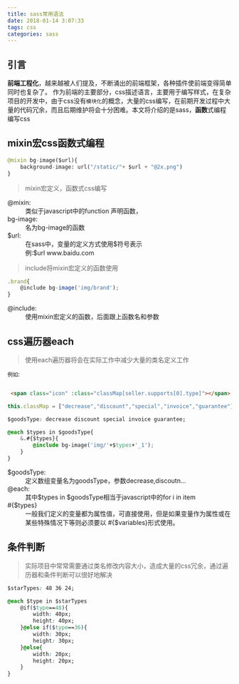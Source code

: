 ```yaml
---
title: sass常用语法
date: 2018-01-14 3:07:33
tags: css
categories: sass
---
```




## 引言

**前端工程化**，越来越被人们提及，不断涌出的前端框架，各种插件使前端变得简单同时也复杂了。
作为前端的主要部分，css描述语言，主要用于编写样式，在复杂项目的开发中，由于css没有``模块化``的概念，大量的css编写，在前期开发过程中大量的代码冗余，而且后期维护将会十分困难。本文将介绍的是sass，**函数**式编程编写css

<div><!-- more--></div>

## mixin宏css函数式编程

```python
@mixin bg-image($url){
    background-image: url("/static/"+ $url + "@2x.png")
}
```

> mixin宏定义，函数式css编写

<dl>
    <dt>@mixin:</dt>
    <dd> 类似于javascript中的function 声明函数，</dd>
    <dt>bg-image:</dt>
    <dd>名为bg-image的函数</dd>
    <dt>$url:</dt>
    <dd>
        在sass中，变量的定义方式使用$符号表示<br/>例:$url www.baidu.com
    </dd>
</dl>

> include将mixin宏定义的函数使用

```javascript
.brand{
    @include bg-image('img/brand');
}
```

<dl>
    <dt>@include:</dt>
    <dd>使用mixin宏定义的函数，后面跟上函数名和参数</dd>
</dl>

## css遍历器each

> 使用each遍历器将会在实际工作中减少大量的类名定义工作

``例如``:

```html

 <span class="icon" :class="classMap[seller.supports[0].type]"></span>
```

```javascript
this.classMap = ["decrease","discount","special","invoice","guarantee"]
```

```css
$goodsType: decrease discount special invoice guarantee;

@each $types in $goodsType{
    &.#{$types}{
        @include bg-image('img/'+$types+'_1');
    }
}
```


<dl>
    <dt>$goodsType:</dt>
    <dd>定义数组变量名为goodsType，参数decrease,discoutn...</dd>
    <dt>@each:</dt>
    <dd>其中$types in $goodsType相当于javascript中的for i in item</dd>
    <dt>#{$types}</dt>
    <dd>一般我们定义的变量都为属性值，可直接使用，但是如果变量作为属性或在某些特殊情况下等则必须要以 #{$variables}形式使用。</dd>
</dl>

## 条件判断

> 实际项目中常常需要通过类名修改内容大小，造成大量的css冗余，通过遍历器和条件判断可以很好地解决

```css
$starTypes: 48 36 24;

@each $type in $starTypes
    @if($type==48){
        width: 40px;
        height: 40px;
    }@else if($type==36){
        width: 30px;
        height: 30px;
    }@else{
        width: 20px;
        height: 20px;
    }
}
```